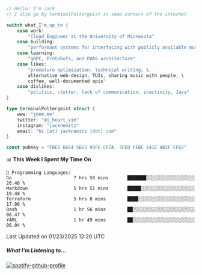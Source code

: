 ```go
// Hello! I'm Jack
// I also go by terminalPoltergeist in some corners of the internet

switch what_I'm_up_to {
    case work:
        "Cloud Engineer at the University of Minnesota"
    case building:
        "performant systems for interfacing with publicly available music datasets"
    case learning:
        "gRPC, Protobufs, and PAAS architecture"
    case likes:
        "premature optimization, technical writing, \
        alternative web-design, TUIs, sharing music with people, \
        coffee, well-documented apis"
    case dislikes:
        "politics, clutter, lack of communication, inactivity, Java"
}

type terminalPoltergeist struct {
    www: "jnem.me"
    twitter: "@i_heart_vim"
    instagram: "jacknemitz"
    email: "hi [at] jacknemitz [dot] com"
}

const pubKey = "FBE5 6654 5B22 93FE CF7A  3FED FEBC 141E 4B2F CF62"
```

<!--START_SECTION:waka-->
📊 **This Week I Spent My Time On** 

```text
💬 Programming Languages: 
Go                       7 hrs 58 mins       ███████░░░░░░░░░░░░░░░░░░   26.46 % 
Markdown                 5 hrs 51 mins       █████░░░░░░░░░░░░░░░░░░░░   19.48 % 
Terraform                5 hrs 8 mins        ████░░░░░░░░░░░░░░░░░░░░░   17.06 % 
Bash                     1 hr 56 mins        ██░░░░░░░░░░░░░░░░░░░░░░░   06.47 % 
YAML                     1 hr 49 mins        ██░░░░░░░░░░░░░░░░░░░░░░░   06.04 % 
```


 Last Updated on 01/23/2025 12:20 UTC
<!--END_SECTION:waka-->

##### What I'm Listening to...

[![spotify-github-profile](https://jnem.me/listening-item?maxAge=2592000)](https://jnem.me/listening)
